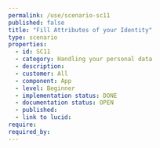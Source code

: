 ```yaml
---
permalink: /use/scenario-sc11
published: false
title: "Fill Attributes of your Identity"
type: scenario
properties:
  - id: SC11
  - category: Handling your personal data
  - description:
  - customer: All
  - component: App
  - level: Beginner
  - implementation status: DONE
  - documentation status: OPEN
  - published:
  - link to lucid:
require:
required_by:
---
```

